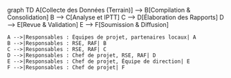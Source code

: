 graph TD
    A[Collecte des Données (Terrain)] --> B[Compilation & Consolidation]
    B --> C[Analyse et IPTT]
    C --> D[Élaboration des Rapports]
    D --> E[Revue & Validation]
    E --> F[Soumission & Diffusion]

    A -->|Responsables : Équipes de projet, partenaires locaux| A
    B -->|Responsables : RSE, RAF| B
    C -->|Responsables : RSE, RAF| C
    D -->|Responsables : Chef de projet, RSE, RAF| D
    E -->|Responsables : Chef de projet, Équipe de direction| E
    F -->|Responsables : Chef de projet| F
